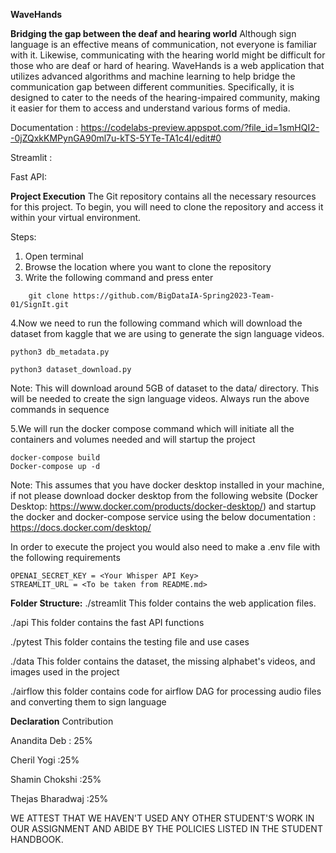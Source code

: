 **WaveHands**


**Bridging the gap between the deaf and hearing world**
Although sign language is an effective means of communication, not everyone is familiar with it. Likewise, communicating with the hearing world might be difficult for those who are deaf or hard of hearing. 
WaveHands is a web application that utilizes advanced algorithms and machine learning to help bridge the communication gap between different communities. Specifically, it is designed to cater to the needs of the hearing-impaired community, making it easier for them to access and understand various forms of media.

Documentation : https://codelabs-preview.appspot.com/?file_id=1smHQI2--0jZQxkKMPynGA90ml7u-kTS-5YTe-TA1c4I/edit#0

Streamlit : 

Fast API: 

**Project Execution**
The Git repository contains all the necessary resources for this project. 
To begin, you will need to clone the repository and access it within your virtual environment.

Steps:
1. Open terminal
2. Browse the location where you want to clone the repository
3. Write the following command and press enter
``````````````````````````````````````````````````````````````````````````
    git clone https://github.com/BigDataIA-Spring2023-Team-01/SignIt.git
``````````````````````````````````````````````````````````````````````````
4.Now we need to run the following command which will download the dataset from kaggle that we are using to generate the sign language videos.

``````````````````````````
python3 db_metadata.py
``````````````````````````
````````````````````````````
python3 dataset_download.py
````````````````````````````

Note: This will download around 5GB of dataset to the data/ directory. This will be needed to create the sign language videos. Always run the above commands in sequence

5.We will run the docker compose command which will initiate all the containers and volumes needed and will startup the project

``````````````````````
docker-compose build
Docker-compose up -d
```````````````````````

Note: This assumes that you have docker desktop installed in your machine, if not please download docker desktop from the following website (Docker Desktop: https://www.docker.com/products/docker-desktop/) and startup the docker and docker-compose service using the below documentation : https://docs.docker.com/desktop/

In order to execute the project you would also need to make a .env file with the following requirements

```````````````````````````````````````````````
OPENAI_SECRET_KEY = <Your Whisper API Key>
STREAMLIT_URL = <To be taken from README.md>
```````````````````````````````````````````````

**Folder Structure:**
./streamlit
This folder contains the web application files.

./api
This folder contains the fast API functions
        
./pytest
This folder contains the testing file and use cases
        
./data
This folder contains the dataset, the missing alphabet's videos, and images used in the project     
        
./airflow
this folder contains code for airflow DAG for processing audio files and converting them to sign language
        
        
**Declaration**
Contribution

Anandita Deb : 25%

Cheril Yogi :25%

Shamin Chokshi :25%

Thejas Bharadwaj :25%

WE ATTEST THAT WE HAVEN'T USED ANY OTHER STUDENT'S WORK IN OUR ASSIGNMENT AND ABIDE BY THE POLICIES LISTED IN THE STUDENT HANDBOOK.
